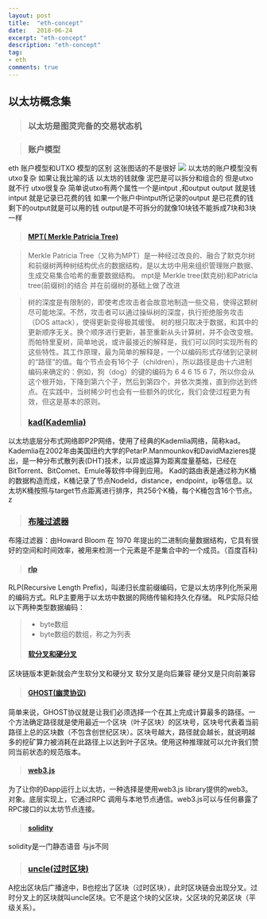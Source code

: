 ```yaml
---
layout: post
title:  "eth-concept"
date:   2018-06-24
excerpt: "eth-concept"
description: "eth-concept"
tag:
- eth
comments: true
---
```



## 以太坊概念集

>### 以太坊是图灵完备的交易状态机

>### 账户模型
eth 账户模型和UTXO 模型的区别 
这张图话的不是很好
![](http://p8am46xs9.bkt.clouddn.com/18-7-7/60281399.jpg)
 以太坊的账户模型没有 utxo复杂
  如果让我比喻的话
 以太坊的钱就像 泥巴是可以拆分和组合的
 但是utxo就不行 utxo很复杂
 简单说utxo有两个属性一个是intput ,和output
 output 就是钱 intput 就是记录已花费的钱
 如果一个账户中intput所记录的output 是已花费的钱剩下的output就是可以用的钱
 output是不可拆分的就像10块钱不能拆成7块和3块一样
 
           
>#### [MPT( Merkle Patricia Tree)](https://yangchenglong11.github.io/2018/03/16/merkle-patricia-tree/) 
 
>Merkle Patricia Tree（又称为MPT）是一种经过改良的、融合了默克尔树和前缀树两种树结构优点的数据结构，是以太坊中用来组织管理账户数据、生成交易集合哈希的重要数据结构。
mpt是 Merkle tree(默克树)和Patricla tree(前缀树)的结合
并在前缀树的基础上做了改进


>树的深度是有限制的，即使考虑攻击者会故意地制造一些交易，使得这颗树尽可能地深。不然，攻击者可以通过操纵树的深度，执行拒绝服务攻击（DOS attack），使得更新变得极其缓慢。
树的根只取决于数据，和其中的更新顺序无关。换个顺序进行更新，甚至重新从头计算树，并不会改变根。
而帕特里夏树，简单地说，或许最接近的解释是，我们可以同时实现所有的这些特性。其工作原理，最为简单的解释是，一个以编码形式存储到记录树的“路径”的值。每个节点会有16个子（children），所以路径是由十六进制编码来确定的：例如，狗（dog）的键的编码为 6 4 6 15 6 7，所以你会从这个根开始，下降到第六个子，然后到第四个，并依次类推，直到你达到终点。在实践中，当树稀少时也会有一些额外的优化，我们会使过程更为有效，但这是基本的原则。
>### [kad(Kademlia)](https://www.cnblogs.com/blockchain/p/7943962.html)
以太坊底层分布式网络即P2P网络，使用了经典的Kademlia网络，简称kad。
Kademlia在2002年由美国纽约大学的PetarP.Manmounkov和DavidMazieres提出，是一种分布式散列表(DHT)技术，以异或运算为距离度量基础，已经在BitTorrent、BitComet、Emule等软件中得到应用。
Kad的路由表是通过称为K桶的数据构造而成，K桶记录了节点NodeId，distance，endpoint，ip等信息。以太坊K桶按照与target节点距离进行排序，共256个K桶，每个K桶包含16个节点。
z
>### [布隆过滤器](https://baike.baidu.com/item/布隆过滤器/5384697?fr=aladdin)
布隆过滤器：由Howard Bloom 在 1970 年提出的二进制向量数据结构，它具有很好的空间和时间效率，被用来检测一个元素是不是集合中的一个成员。（百度百科)


>#### [rlp](https://www.jianshu.com/p/da638d0fcea4)
RLP(Recursive Length Prefix)，叫递归长度前缀编码，它是以太坊序列化所采用的编码方式。RLP主要用于以太坊中数据的网络传输和持久化存储。
RLP实际只给以下两种类型数据编码：

 >* byte数组
> * byte数组的数组，称之为列表
>#### [软分叉和硬分叉](https://zhuanlan.zhihu.com/p/28300379)
区块链版本更新就会产生软分叉和硬分叉
软分叉是向后兼容
硬分叉是只向前兼容

>#### [GHOST(幽灵协议)](https://eprint.iacr.org/2013/881.pdf)
简单来说，GHOST协议就是让我们必须选择一个在其上完成计算最多的路径。一个方法确定路径就是使用最近一个区块（叶子区块）的区块号，区块号代表着当前路径上总的区块数（不包含创世纪区块）。区块号越大，路径就会越长，就说明越多的挖矿算力被消耗在此路径上以达到叶子区块。使用这种推理就可以允许我们赞同当前状态的规范版本。

>#### [web3.js](http://ethdocs.org/en/latest/connecting-to-clients/web3.js/)
为了让你的Ðapp运行上以太坊，一种选择是使用web3.js library提供的web3。对象。底层实现上，它通过RPC 调用与本地节点通信。web3.js可以与任何暴露了RPC接口的以太坊节点连接。
>#### [solidity](https://solidity.readthedocs.io/en/v0.4.24)
solidity是一门静态语音
与js不同

>### [uncle(过时区块)](https://www.jianshu.com/p/b567a987241a)
A挖出区块后广播途中，B也挖出了区块（过时区块），此时区块链会出现分叉。过时分叉上的区块就叫uncle区块。它不是这个块的父区块，父区块的兄弟区块（平级关系）。

